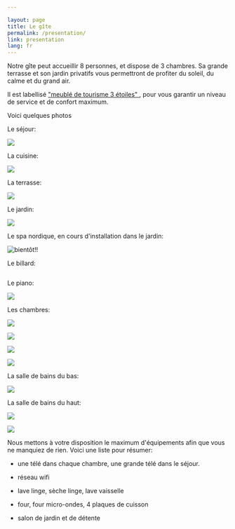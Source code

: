 ```yaml
---

layout: page
title: Le gîte
permalink: /presentation/
link: presentation
lang: fr
---
```



Notre gîte peut accueillir 8 personnes, et dispose de 3 chambres. Sa grande terrasse et son jardin privatifs vous permettront de profiter du soleil, du calme et du grand air.

Il est labellisé <a href="/images/DecisionClassement2016.pdf" target="_blank">"meublé de tourisme 3 étoiles" </a> , pour vous garantir un niveau de service et de confort maximum. 



Voici quelques photos

Le séjour:

![](/images/diaporama/20160816_salon.jpg) 

La cuisine:

![](/images/diaporama/20160915_cuisine.jpg )

La terrasse:

![](/images/diaporama/20160915_terrasse.jpg )


Le jardin:

![](/images/diaporama/20160816_jardin.jpg )


Le spa nordique, en cours d'installation dans le jardin:

![bientôt!!]()


Le billard:

![]()


Le piano: 

![](/images/diaporama/20160816_salleAManger.jpg )


Les chambres:

![](/images/diaporama/20160816_lit2places.jpg )

![](/images/diaporama/20160816_litsJumeaux.jpg )

![](/images/diaporama/20160816_chambre3.jpg )

![](/images/diaporama/20160816_chambre3-2.jpg )

La salle de bains du bas:

![](/images/diaporama/20160915_douche.jpg )

La salle de bains du haut:

![](/images/diaporama/20160915_sdb-haut.jpg )

![](/images/diaporama/20160915_baignoire.jpg )

Nous mettons à votre disposition le maximum d'équipements afin que vous ne manquiez de rien. Voici une liste pour résumer:


- une télé dans chaque chambre, une grande télé dans le séjour.


- réseau wifi


- lave linge, sèche linge, lave vaisselle


- four, four micro-ondes, 4 plaques de cuisson


- salon de jardin et de détente

